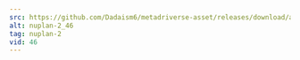 ```yaml
---
src: https://github.com/Dadaism6/metadriverse-asset/releases/download/assetsv1.0.2/nuplan-2_46.mp4
alt: nuplan-2_46
tag: nuplan-2
vid: 46
---
```

